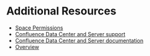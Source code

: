 # Additional Resources

- [Space Permissions](https://confluence.atlassian.com/doc/space-permissions-overview-139521.html)
- [Confluence Data Center and Server support](https://support.atlassian.com/confluence-server/)
- [Confluence Data Center and Server documentation](https://confluence.atlassian.com/doc/confluence-data-center-and-server-documentation-135922.html)
- [Overview](https://www.atlassian.com/software/confluence/guides/get-started/confluence-overview)
